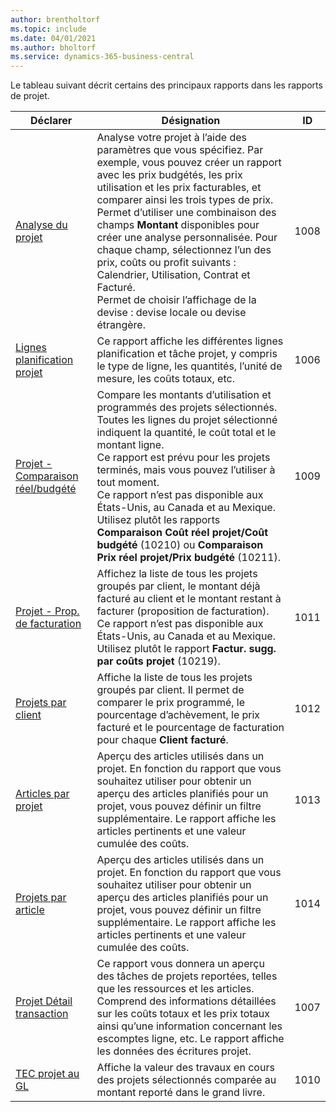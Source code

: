 ```yaml
---
author: brentholtorf
ms.topic: include
ms.date: 04/01/2021
ms.author: bholtorf
ms.service: dynamics-365-business-central
---
```


Le tableau suivant décrit certains des principaux rapports dans les rapports de projet.

| Déclarer | Désignation | ID | 
|---------|---------|---------|
| [Analyse du projet](https://businesscentral.dynamics.com?report=1008)|Analyse votre projet à l’aide des paramètres que vous spécifiez. Par exemple, vous pouvez créer un rapport avec les prix budgétés, les prix utilisation et les prix facturables, et comparer ainsi les trois types de prix.<br>Permet d’utiliser une combinaison des champs **Montant** disponibles pour créer une analyse personnalisée. Pour chaque champ, sélectionnez l’un des prix, coûts ou profit suivants : Calendrier, Utilisation, Contrat et Facturé. <br>Permet de choisir l’affichage de la devise : devise locale ou devise étrangère. |1008|
| [Lignes planification projet](https://businesscentral.dynamics.com?report=1006) |Ce rapport affiche les différentes lignes planification et tâche projet, y compris le type de ligne, les quantités, l’unité de mesure, les coûts totaux, etc.|1006|
| [Projet - Comparaison réel/budgété](https://businesscentral.dynamics.com?report=1009)|Compare les montants d’utilisation et programmés des projets sélectionnés. Toutes les lignes du projet sélectionné indiquent la quantité, le coût total et le montant ligne. <br>Ce rapport est prévu pour les projets terminés, mais vous pouvez l’utiliser à tout moment.<br>Ce rapport n’est pas disponible aux États-Unis, au Canada et au Mexique. Utilisez plutôt les rapports **Comparaison Coût réel projet/Coût budgété** (10210) ou **Comparaison Prix réel projet/Prix budgété** (10211).|1009|
| [Projet - Prop. de facturation](https://businesscentral.dynamics.com?report=1011)|Affichez la liste de tous les projets groupés par client, le montant déjà facturé au client et le montant restant à facturer (proposition de facturation). <br>Ce rapport n’est pas disponible aux États-Unis, au Canada et au Mexique. Utilisez plutôt le rapport **Factur. sugg. par coûts projet** (10219).|1011|
| [Projets par client](https://businesscentral.dynamics.com?report=1012)|Affiche la liste de tous les projets groupés par client. Il permet de comparer le prix programmé, le pourcentage d’achèvement, le prix facturé et le pourcentage de facturation pour chaque **Client facturé**.|1012|
| [Articles par projet](https://businesscentral.dynamics.com?report=1013)|Aperçu des articles utilisés dans un projet. En fonction du rapport que vous souhaitez utiliser pour obtenir un aperçu des articles planifiés pour un projet, vous pouvez définir un filtre supplémentaire. Le rapport affiche les articles pertinents et une valeur cumulée des coûts.|1013|
| [Projets par article](https://businesscentral.dynamics.com?report=1014) |Aperçu des articles utilisés dans un projet. En fonction du rapport que vous souhaitez utiliser pour obtenir un aperçu des articles planifiés pour un projet, vous pouvez définir un filtre supplémentaire. Le rapport affiche les articles pertinents et une valeur cumulée des coûts.|1014|
| [Projet Détail transaction](https://businesscentral.dynamics.com?report=1007) |Ce rapport vous donnera un aperçu des tâches de projets reportées, telles que les ressources et les articles. Comprend des informations détaillées sur les coûts totaux et les prix totaux ainsi qu’une information concernant les escomptes ligne, etc. Le rapport affiche les données des écritures projet.|1007|
| [TEC projet au GL](https://businesscentral.dynamics.com?report=1010) |Affiche la valeur des travaux en cours des projets sélectionnés comparée au montant reporté dans le grand livre.|1010|